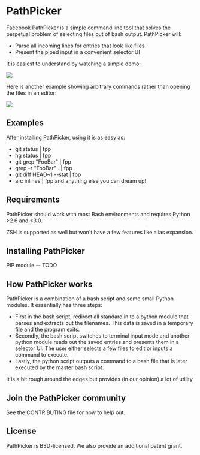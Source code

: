 # PathPicker
Facebook PathPicker is a simple command line tool that solves the perpetual
problem of selecting files out of bash output. PathPicker will:
* Parse all incoming lines for entries that look like files
* Present the piped input in a convenient selector UI

It is easiest to understand by watching a simple demo:
<!---
TODO -- remove token
-->
<img src="https://raw.githubusercontent.com/facebook/PathPicker/master/assets/simple_edit.gif?token=ABFRn-B9WTzjwrvwzJZIyR3Ukhky_usJks5VTQW7wA%3D%3D" />

Here is another example showing arbitrary commands rather than opening the files in an editor:
<!---
TODO -- remove token
-->
<img src="https://raw.githubusercontent.com/facebook/PathPicker/master/assets/command_replace.gif?token=ABFRn2V2DtyRRD9MKaPROKmcs7mgzAd-ks5VTQJ6wA%3D%3D" />

## Examples
After installing PathPicker, using it is as easy as:

* git status | fpp
* hg status | fpp
* git grep "FooBar" | fpp
* grep -r "FooBar" . | fpp
* git diff HEAD~1 --stat | fpp
* arc inlines | fpp
and anything else you can dream up!

## Requirements
PathPicker should work with most Bash environments and requires Python >2.6
and <3.0.

ZSH is supported as well but won't have a few features like alias expansion.

## Installing PathPicker
PIP module -- TODO

## How PathPicker works
PathPicker is a combination of a bash script and some small Python modules.
It essentially has three steps:

* First in the bash script, redirect all standard in to a python module that
parses and extracts out the filenames. This data is saved in a temporary file
and the program exits.
* Secondly, the bash script switches to terminal input mode and
another python module reads out the saved entries and presents them in a
selector UI. The user either selects a few files to edit or inputs a command
to execute.
* Lastly, the python script outputs a command to a bash file that is later
executed by the master bash script.

It is a bit rough around the edges but provides (in our opinion) a lot of
utility.

## Join the PathPicker community
See the CONTRIBUTING file for how to help out.

## License
PathPicker is BSD-licensed. We also provide an additional patent grant.
